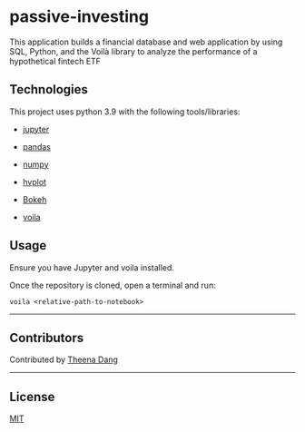 # passive-investing

This application builds a financial database and web application by using SQL, Python, and the Voilà library to analyze the performance of a hypothetical fintech ETF

## Technologies

This project uses python 3.9 with the following tools/libraries:

* [jupyter](https://jupyter.org/)

* [pandas](https://pandas.pydata.org/)

* [numpy](https://numpy.org/)

* [hvplot](https://hvplot.holoviz.org/)

* [Bokeh](https://bokeh.org/)

* [voila](https://voila.readthedocs.io/en/stable/)


## Usage

Ensure you have Jupyter and voila installed.

Once the repository is cloned, open a terminal and run:

```voila <relative-path-to-notebook>```



---

## Contributors

Contributed by [Theena Dang](maria.cristina.dang@gmail.com)

---

## License

[MIT](LICENSE)
